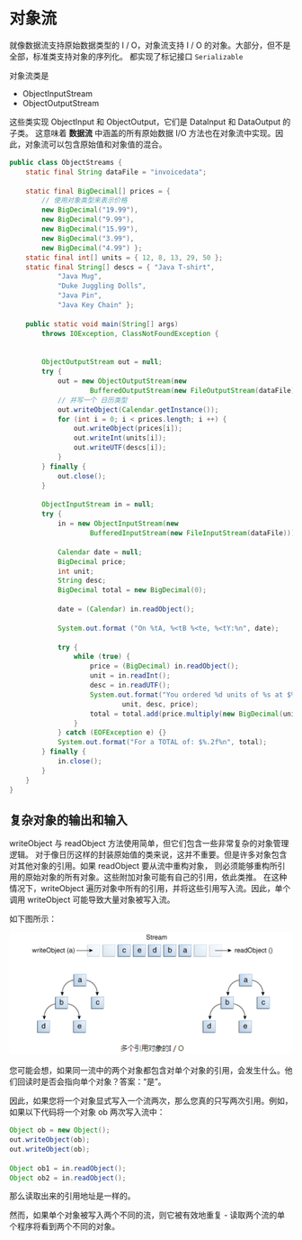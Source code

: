 # 对象流
就像数据流支持原始数据类型的 I / O，对象流支持 I / O 的对象。大部分，但不是全部，标准类支持对象的序列化。
都实现了标记接口 `Serializable`

对象流类是

* ObjectInputStream
* ObjectOutputStream

这些类实现 ObjectInput 和 ObjectOutput，它们是 DataInput 和 DataOutput 的子类。
这意味着 **数据流** 中涵盖的所有原始数据 I/O 方法也在对象流中实现。因此，对象流可以包含原始值和对象值的混合。

```java
public class ObjectStreams {
    static final String dataFile = "invoicedata";

    static final BigDecimal[] prices = {
        // 使用对象类型来表示价格
        new BigDecimal("19.99"),
        new BigDecimal("9.99"),
        new BigDecimal("15.99"),
        new BigDecimal("3.99"),
        new BigDecimal("4.99") };
    static final int[] units = { 12, 8, 13, 29, 50 };
    static final String[] descs = { "Java T-shirt",
            "Java Mug",
            "Duke Juggling Dolls",
            "Java Pin",
            "Java Key Chain" };

    public static void main(String[] args)
        throws IOException, ClassNotFoundException {


        ObjectOutputStream out = null;
        try {
            out = new ObjectOutputStream(new
                    BufferedOutputStream(new FileOutputStream(dataFile)));
            // 并写一个 日历类型
            out.writeObject(Calendar.getInstance());
            for (int i = 0; i < prices.length; i ++) {
                out.writeObject(prices[i]);
                out.writeInt(units[i]);
                out.writeUTF(descs[i]);
            }
        } finally {
            out.close();
        }

        ObjectInputStream in = null;
        try {
            in = new ObjectInputStream(new
                    BufferedInputStream(new FileInputStream(dataFile)));

            Calendar date = null;
            BigDecimal price;
            int unit;
            String desc;
            BigDecimal total = new BigDecimal(0);

            date = (Calendar) in.readObject();

            System.out.format ("On %tA, %<tB %<te, %<tY:%n", date);

            try {
                while (true) {
                    price = (BigDecimal) in.readObject();
                    unit = in.readInt();
                    desc = in.readUTF();
                    System.out.format("You ordered %d units of %s at $%.2f%n",
                            unit, desc, price);
                    total = total.add(price.multiply(new BigDecimal(unit)));
                }
            } catch (EOFException e) {}
            System.out.format("For a TOTAL of: $%.2f%n", total);
        } finally {
            in.close();
        }
    }
}
```

## 复杂对象的输出和输入
writeObject 与 readObject 方法使用简单，但它们包含一些非常复杂的对象管理逻辑。
对于像日历这样的封装原始值的类来说，这并不重要。但是许多对象包含对其他对象的引用。如果 readObject 要从流中重构对象，
则必须能够重构所引用的原始对象的所有对象。这些附加对象可能有自己的引用，依此类推。
在这种情况下，writeObject 遍历对象中所有的引用，并将这些引用写入流。因此，单个调用 writeObject 可能导致大量对象被写入流。

如下图所示：

![](./assets/io-trav.png)

您可能会想，如果同一流中的两个对象都包含对单个对象的引用，会发生什么。他们回读时是否会指向单个对象？答案：“是”。

因此，如果您将一个对象显式写入一个流两次，那么您真的只写两次引用。例如，如果以下代码将一个对象 ob 两次写入流中：

```java
Object ob = new Object();
out.writeObject(ob);
out.writeObject(ob);

Object ob1 = in.readObject();
Object ob2 = in.readObject();
```
那么读取出来的引用地址是一样的。

然而，如果单个对象被写入两个不同的流，则它被有效地重复 - 读取两个流的单个程序将看到两个不同的对象。
